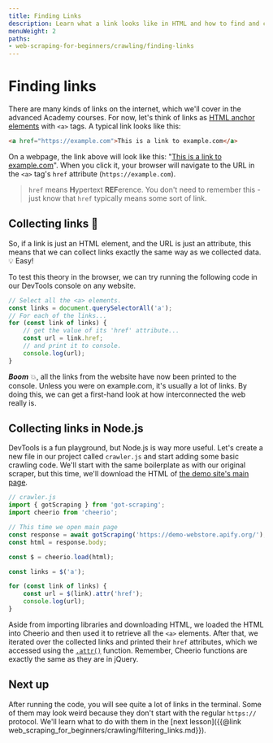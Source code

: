 ```yaml
---
title: Finding Links
description: Learn what a link looks like in HTML and how to find and collect their URLs when web scraping using both DevTools and Node.js.
menuWeight: 2
paths:
- web-scraping-for-beginners/crawling/finding-links
---
```


# [](#finding-links) Finding links

There are many kinds of links on the internet, which we'll cover in the advanced Academy courses. For now, let's think of links as <a href="https://developer.mozilla.org/en-US/docs/Web/HTML/Element/a" target="_blank">HTML anchor elements</a> with `<a>` tags. A typical link looks like this:

```HTML
<a href="https://example.com">This is a link to example.com</a>
```

On a webpage, the link above will look like this: "<a href="https://example.com" target="_blank">This is a link to example.com</a>". When you click it, your browser will navigate to the URL in the `<a>` tag's `href` attribute (`https://example.com`).

> `href` means **H**ypertext **REF**erence. You don't need to remember this - just know that `href` typically means some sort of link.

## [](#collecting-links) Collecting links 🔗

So, if a link is just an HTML element, and the URL is just an attribute, this means that we can collect links exactly the same way as we collected data.💡 Easy!

To test this theory in the browser, we can try running the following code in our DevTools console on any website.

```JavaScript
// Select all the <a> elements.
const links = document.querySelectorAll('a');
// For each of the links...
for (const link of links) {
    // get the value of its 'href' attribute...
    const url = link.href;
    // and print it to console.
    console.log(url);
}
```

**_Boom_** 💥, all the links from the website have now been printed to the console. Unless you were on example.com, it's usually a lot of links. By doing this, we can get a first-hand look at how interconnected the web really is.

## [](#collecting-in-node) Collecting links in Node.js

DevTools is a fun playground, but Node.js is way more useful. Let's create a new file in our project called `crawler.js` and start adding some basic crawling code. We'll start with the same boilerplate as with our original scraper, but this time, we'll download the HTML of <a href="https://demo-webstore.apify.org/" target="_blank">the demo site's main page</a>.

```JavaScript
// crawler.js
import { gotScraping } from 'got-scraping';
import cheerio from 'cheerio';

// This time we open main page
const response = await gotScraping('https://demo-webstore.apify.org/');
const html = response.body;

const $ = cheerio.load(html);

const links = $('a');

for (const link of links) {
    const url = $(link).attr('href');
    console.log(url);
}
```

Aside from importing libraries and downloading HTML, we loaded the HTML into Cheerio and then used it to retrieve all the `<a>` elements. After that, we iterated over the collected links and printed their `href` attributes, which we accessed using the <a href="https://api.jquery.com/attr/" target="_blank">`.attr()`</a> function. Remember, Cheerio functions are exactly the same as they are in jQuery.

## [](#next) Next up

After running the code, you will see quite a lot of links in the terminal. Some of them may look weird because they don't start with the regular `https://` protocol. We'll learn what to do with them in the [next lesson]({{@link web_scraping_for_beginners/crawling/filtering_links.md}}).
